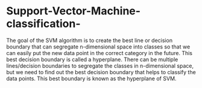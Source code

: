 # Support-Vector-Machine-classification-
The goal of the SVM algorithm is to create the best line or decision boundary that can segregate n-dimensional space into classes so that we can easily put the new data point in the correct category in the future. 
This best decision boundary is called a hyperplane.
There can be multiple lines/decision boundaries to segregate the classes in n-dimensional space, but we need to find out the best decision boundary that helps to classify the data points. 
This best boundary is known as the hyperplane of SVM.
